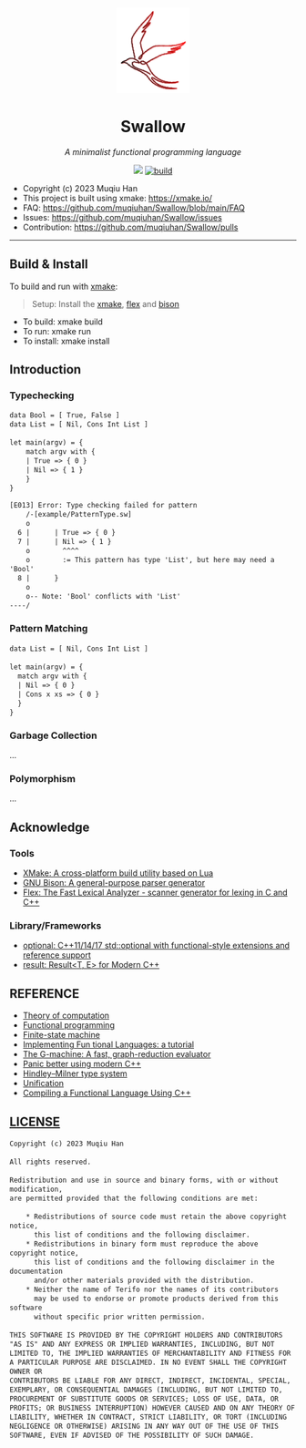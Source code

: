 <div align="center">

<img src="./resources/logo.png" height="150px">

# Swallow

*A minimalist functional programming language*

![](https://img.shields.io/badge/C++20-123456)
[![build](https://github.com/X-FRI/swallow/actions/workflows/build.yaml/badge.svg)](https://github.com/X-FRI/swallow/actions/workflows/build.yaml)

</div>

- Copyright (c) 2023 Muqiu Han
- This project is built using xmake: https://xmake.io/
- FAQ: https://github.com/muqiuhan/Swallow/blob/main/FAQ
- Issues: https://github.com/muqiuhan/Swallow/issues
- Contribution: https://github.com/muqiuhan/Swallow/pulls

---

## Build & Install

To build and run with [xmake](xmake.io):
> Setup: Install the [xmake](xmake.io), [flex]() and [bison]()
  
- To build:   xmake build
- To run:     xmake run
- To install: xmake install

## Introduction

### Typechecking
```rescript
data Bool = [ True, False ]
data List = [ Nil, Cons Int List ]

let main(argv) = {
    match argv with {
    | True => { 0 }
    | Nil => { 1 }
    }
}
```

```
[E013] Error: Type checking failed for pattern
    /-[example/PatternType.sw]
    o
  6 |      | True => { 0 }
  7 |      | Nil => { 1 }
    o        ^^^^        
    o        := This pattern has type 'List', but here may need a 'Bool'
  8 |      }
    o
    o-- Note: 'Bool' conflicts with 'List'
----/
```

### Pattern Matching
```rescript
data List = [ Nil, Cons Int List ]

let main(argv) = {
  match argv with {
  | Nil => { 0 }
  | Cons x xs => { 0 }
  }
}
```

### Garbage Collection
...

### Polymorphism
...

## Acknowledge

### Tools
- [XMake: A cross-platform build utility based on Lua](https://xmake.io/#/)
- [GNU Bison: A general-purpose parser generator](https://github.com/akimd/bison)
- [Flex:  The Fast Lexical Analyzer - scanner generator for lexing in C and C++](https://github.com/westes/flex)


### Library/Frameworks
- [optional: C++11/14/17 std::optional with functional-style extensions and reference support](https://github.com/TartanLlama/optional)
- [result: Result<T, E> for Modern C++](https://github.com/p-ranav/result)

## REFERENCE
- [Theory of computation](https://en.wikipedia.org/wiki/Theory_of_computation)
- [Functional programming](https://en.wikipedia.org/wiki/Functional_programming)
- [Finite-state machine](https://en.wikipedia.org/wiki/Finite-state_machine)
- [Implementing Fun tional Languages: a tutorial](https://www.microsoft.com/en-us/research/wp-content/uploads/1992/01/student.pdf)
- [The G-machine: A fast, graph-reduction evaluator](https://link.springer.com/chapter/10.1007/3-540-15975-4_50)
- [Panic better using modern C++](https://buildingblock.ai/panic)
- [Hindley–Milner type system](https://en.wikipedia.org/wiki/Hindley%E2%80%93Milner_type_system)
- [Unification](https://en.wikipedia.org/wiki/Unification_(computer_science))
- [Compiling a Functional Language Using C++](https://danilafe.com/blog/00_compiler_intro/)

## [LICENSE](./LICENSE)
```
Copyright (c) 2023 Muqiu Han

All rights reserved.

Redistribution and use in source and binary forms, with or without modification,
are permitted provided that the following conditions are met:

    * Redistributions of source code must retain the above copyright notice,
      this list of conditions and the following disclaimer.
    * Redistributions in binary form must reproduce the above copyright notice,
      this list of conditions and the following disclaimer in the documentation
      and/or other materials provided with the distribution.
    * Neither the name of Terifo nor the names of its contributors
      may be used to endorse or promote products derived from this software
      without specific prior written permission.

THIS SOFTWARE IS PROVIDED BY THE COPYRIGHT HOLDERS AND CONTRIBUTORS
"AS IS" AND ANY EXPRESS OR IMPLIED WARRANTIES, INCLUDING, BUT NOT
LIMITED TO, THE IMPLIED WARRANTIES OF MERCHANTABILITY AND FITNESS FOR
A PARTICULAR PURPOSE ARE DISCLAIMED. IN NO EVENT SHALL THE COPYRIGHT OWNER OR
CONTRIBUTORS BE LIABLE FOR ANY DIRECT, INDIRECT, INCIDENTAL, SPECIAL,
EXEMPLARY, OR CONSEQUENTIAL DAMAGES (INCLUDING, BUT NOT LIMITED TO,
PROCUREMENT OF SUBSTITUTE GOODS OR SERVICES; LOSS OF USE, DATA, OR
PROFITS; OR BUSINESS INTERRUPTION) HOWEVER CAUSED AND ON ANY THEORY OF
LIABILITY, WHETHER IN CONTRACT, STRICT LIABILITY, OR TORT (INCLUDING
NEGLIGENCE OR OTHERWISE) ARISING IN ANY WAY OUT OF THE USE OF THIS
SOFTWARE, EVEN IF ADVISED OF THE POSSIBILITY OF SUCH DAMAGE.
```
